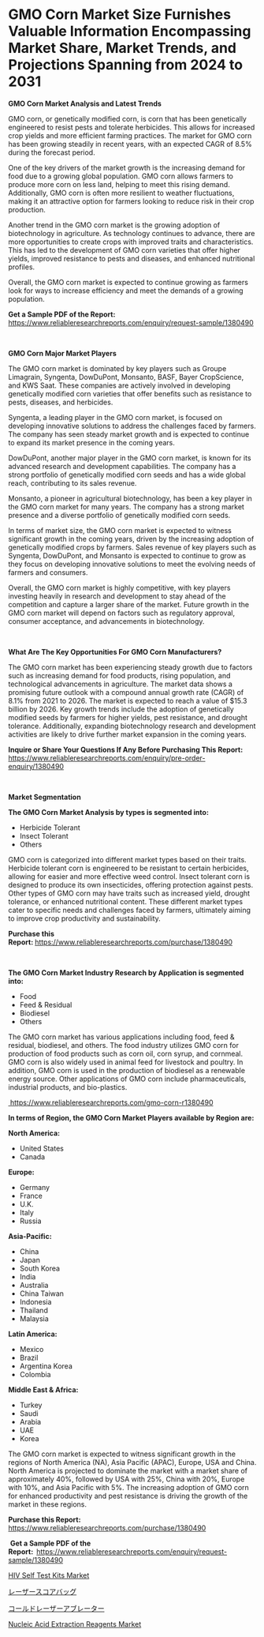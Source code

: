 <p><h1>GMO Corn Market Size Furnishes Valuable Information Encompassing Market Share, Market Trends, and Projections Spanning from 2024 to 2031</h1></p><p><strong>GMO Corn Market Analysis and Latest Trends</strong></p>
<p><p>GMO corn, or genetically modified corn, is corn that has been genetically engineered to resist pests and tolerate herbicides. This allows for increased crop yields and more efficient farming practices. The market for GMO corn has been growing steadily in recent years, with an expected CAGR of 8.5% during the forecast period.</p><p>One of the key drivers of the market growth is the increasing demand for food due to a growing global population. GMO corn allows farmers to produce more corn on less land, helping to meet this rising demand. Additionally, GMO corn is often more resilient to weather fluctuations, making it an attractive option for farmers looking to reduce risk in their crop production.</p><p>Another trend in the GMO corn market is the growing adoption of biotechnology in agriculture. As technology continues to advance, there are more opportunities to create crops with improved traits and characteristics. This has led to the development of GMO corn varieties that offer higher yields, improved resistance to pests and diseases, and enhanced nutritional profiles.</p><p>Overall, the GMO corn market is expected to continue growing as farmers look for ways to increase efficiency and meet the demands of a growing population.</p></p>
<p><strong>Get a Sample PDF of the Report:&nbsp;</strong> <a href="https://www.reliableresearchreports.com/enquiry/request-sample/1380490">https://www.reliableresearchreports.com/enquiry/request-sample/1380490</a></p>
<p>&nbsp;</p>
<p><strong>GMO Corn Major Market Players</strong></p>
<p><p>The GMO corn market is dominated by key players such as Groupe Limagrain, Syngenta, DowDuPont, Monsanto, BASF, Bayer CropScience, and KWS Saat. These companies are actively involved in developing genetically modified corn varieties that offer benefits such as resistance to pests, diseases, and herbicides.</p><p>Syngenta, a leading player in the GMO corn market, is focused on developing innovative solutions to address the challenges faced by farmers. The company has seen steady market growth and is expected to continue to expand its market presence in the coming years.</p><p>DowDuPont, another major player in the GMO corn market, is known for its advanced research and development capabilities. The company has a strong portfolio of genetically modified corn seeds and has a wide global reach, contributing to its sales revenue.</p><p>Monsanto, a pioneer in agricultural biotechnology, has been a key player in the GMO corn market for many years. The company has a strong market presence and a diverse portfolio of genetically modified corn seeds.</p><p>In terms of market size, the GMO corn market is expected to witness significant growth in the coming years, driven by the increasing adoption of genetically modified crops by farmers. Sales revenue of key players such as Syngenta, DowDuPont, and Monsanto is expected to continue to grow as they focus on developing innovative solutions to meet the evolving needs of farmers and consumers.</p><p>Overall, the GMO corn market is highly competitive, with key players investing heavily in research and development to stay ahead of the competition and capture a larger share of the market. Future growth in the GMO corn market will depend on factors such as regulatory approval, consumer acceptance, and advancements in biotechnology.</p></p>
<p>&nbsp;</p>
<p><strong>What Are The Key Opportunities For GMO Corn Manufacturers?</strong></p>
<p><p>The GMO corn market has been experiencing steady growth due to factors such as increasing demand for food products, rising population, and technological advancements in agriculture. The market data shows a promising future outlook with a compound annual growth rate (CAGR) of 8.1% from 2021 to 2026. The market is expected to reach a value of $15.3 billion by 2026. Key growth trends include the adoption of genetically modified seeds by farmers for higher yields, pest resistance, and drought tolerance. Additionally, expanding biotechnology research and development activities are likely to drive further market expansion in the coming years.</p></p>
<p><strong>Inquire or Share Your Questions If Any Before Purchasing This Report:</strong> <a href="https://www.reliableresearchreports.com/enquiry/pre-order-enquiry/1380490">https://www.reliableresearchreports.com/enquiry/pre-order-enquiry/1380490</a></p>
<p>&nbsp;</p>
<p><strong>Market Segmentation</strong></p>
<p><strong>The GMO Corn Market Analysis by types is segmented into:</strong></p>
<p><ul><li>Herbicide Tolerant</li><li>Insect Tolerant</li><li>Others</li></ul></p>
<p><p>GMO corn is categorized into different market types based on their traits. Herbicide tolerant corn is engineered to be resistant to certain herbicides, allowing for easier and more effective weed control. Insect tolerant corn is designed to produce its own insecticides, offering protection against pests. Other types of GMO corn may have traits such as increased yield, drought tolerance, or enhanced nutritional content. These different market types cater to specific needs and challenges faced by farmers, ultimately aiming to improve crop productivity and sustainability.</p></p>
<p><strong>Purchase this Report:&nbsp;</strong><a href="https://www.reliableresearchreports.com/purchase/1380490">https://www.reliableresearchreports.com/purchase/1380490</a></p>
<p>&nbsp;</p>
<p><strong>The GMO Corn Market Industry Research by Application is segmented into:</strong></p>
<p><ul><li>Food</li><li>Feed & Residual</li><li>Biodiesel</li><li>Others</li></ul></p>
<p><p>The GMO corn market has various applications including food, feed & residual, biodiesel, and others. The food industry utilizes GMO corn for production of food products such as corn oil, corn syrup, and cornmeal. GMO corn is also widely used in animal feed for livestock and poultry. In addition, GMO corn is used in the production of biodiesel as a renewable energy source. Other applications of GMO corn include pharmaceuticals, industrial products, and bio-plastics.</p></p>
<p><a href="https://www.reliableresearchreports.com/gmo-corn-r1380490">&nbsp;https://www.reliableresearchreports.com/gmo-corn-r1380490</a></p>
<p><strong>In terms of Region, the GMO Corn Market Players available by Region are:</strong></p>
<p>
    <p> <strong> North America: </strong>
        <ul>
            <li>United States</li>
            <li>Canada</li>
        </ul>
        </p> 
    <p> <strong> Europe: </strong>
        <ul>
            <li>Germany</li>
            <li>France</li>
            <li>U.K.</li>
            <li>Italy</li>
            <li>Russia</li>
        </ul>
        </p> 
    <p> <strong> Asia-Pacific: </strong>
        <ul>
            <li>China</li>
            <li>Japan</li>
            <li>South Korea</li>
            <li>India</li>
            <li>Australia</li>
            <li>China Taiwan</li>
            <li>Indonesia</li>
            <li>Thailand</li>
            <li>Malaysia</li>
        </ul>
        </p> 
    <p> <strong> Latin America: </strong>
        <ul>
            <li>Mexico</li>
            <li>Brazil</li>
            <li>Argentina Korea</li>
            <li>Colombia</li>
        </ul>
        </p> 
    <p> <strong> Middle East & Africa: </strong>
        <ul>
            <li>Turkey</li>
            <li>Saudi</li>
            <li>Arabia</li>
            <li>UAE</li>
            <li>Korea</li>
        </ul>
    </p>
    </p>
<p><p>The GMO corn market is expected to witness significant growth in the regions of North America (NA), Asia Pacific (APAC), Europe, USA and China. North America is projected to dominate the market with a market share of approximately 40%, followed by USA with 25%, China with 20%, Europe with 10%, and Asia Pacific with 5%. The increasing adoption of GMO corn for enhanced productivity and pest resistance is driving the growth of the market in these regions.</p></p>
<p><strong>Purchase this Report: </strong><a href="https://www.reliableresearchreports.com/purchase/1380490">https://www.reliableresearchreports.com/purchase/1380490</a></p>
<p>&nbsp;<strong>Get a Sample PDF of the Report:&nbsp;&nbsp;</strong><a href="https://www.reliableresearchreports.com/enquiry/request-sample/1380490">https://www.reliableresearchreports.com/enquiry/request-sample/1380490</a></p>
<p><strong></strong></p>
<p><p><a href="https://github.com/kimjmgeh81/Market-Research-Report-List-1/blob/main/hiv-self-test-kits-market.md">HIV Self Test Kits Market</a></p><p><a href="https://github.com/RodHoppe07/Market-Research-Report-List-2/blob/main/2085538119917.md">レーザースコアバッグ</a></p><p><a href="https://github.com/laurenreichert/Market-Research-Report-List-2/blob/main/6448861119916.md">コールドレーザーアブレーター</a></p><p><a href="https://github.com/kmtkihkn89/Market-Research-Report-List-1/blob/main/nucleic-acid-extraction-reagents-market.md">Nucleic Acid Extraction Reagents Market</a></p></p>